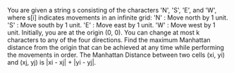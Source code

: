 You are given a string s consisting of the characters 'N', 'S', 'E', and 'W', where s[i] indicates movements in an infinite grid:
'N' : Move north by 1 unit.
'S' : Move south by 1 unit.
'E' : Move east by 1 unit.
'W' : Move west by 1 unit.
Initially, you are at the origin (0, 0). You can change at most k characters to any of the four directions.
Find the maximum Manhattan distance from the origin that can be achieved at any time while performing the movements in order.
The Manhattan Distance between two cells (xi, yi) and (xj, yj) is |xi - xj| + |yi - yj|.
